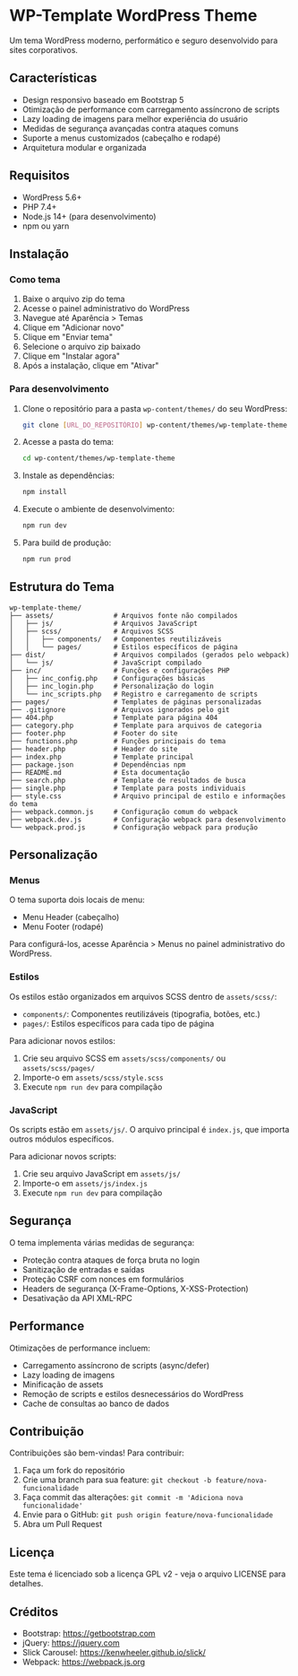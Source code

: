 # WP-Template WordPress Theme

Um tema WordPress moderno, performático e seguro desenvolvido para sites corporativos.

## Características

- Design responsivo baseado em Bootstrap 5
- Otimização de performance com carregamento assíncrono de scripts
- Lazy loading de imagens para melhor experiência do usuário
- Medidas de segurança avançadas contra ataques comuns
- Suporte a menus customizados (cabeçalho e rodapé)
- Arquitetura modular e organizada

## Requisitos

- WordPress 5.6+
- PHP 7.4+
- Node.js 14+ (para desenvolvimento)
- npm ou yarn

## Instalação

### Como tema

1. Baixe o arquivo zip do tema
2. Acesse o painel administrativo do WordPress
3. Navegue até Aparência > Temas
4. Clique em "Adicionar novo"
5. Clique em "Enviar tema"
6. Selecione o arquivo zip baixado
7. Clique em "Instalar agora"
8. Após a instalação, clique em "Ativar"

### Para desenvolvimento

1. Clone o repositório para a pasta `wp-content/themes/` do seu WordPress:
   ```bash
   git clone [URL_DO_REPOSITÓRIO] wp-content/themes/wp-template-theme
   ```

2. Acesse a pasta do tema:
   ```bash
   cd wp-content/themes/wp-template-theme
   ```

3. Instale as dependências:
   ```bash
   npm install
   ```

4. Execute o ambiente de desenvolvimento:
   ```bash
   npm run dev
   ```

5. Para build de produção:
   ```bash
   npm run prod
   ```

## Estrutura do Tema

```
wp-template-theme/
├── assets/               # Arquivos fonte não compilados
│   ├── js/               # Arquivos JavaScript
│   ├── scss/             # Arquivos SCSS
│   │   ├── components/   # Componentes reutilizáveis
│   │   └── pages/        # Estilos específicos de página
├── dist/                 # Arquivos compilados (gerados pelo webpack)
│   └── js/               # JavaScript compilado
├── inc/                  # Funções e configurações PHP
│   ├── inc_config.php    # Configurações básicas
│   ├── inc_login.php     # Personalização do login
│   └── inc_scripts.php   # Registro e carregamento de scripts
├── pages/                # Templates de páginas personalizadas
├── .gitignore            # Arquivos ignorados pelo git
├── 404.php               # Template para página 404
├── category.php          # Template para arquivos de categoria
├── footer.php            # Footer do site
├── functions.php         # Funções principais do tema
├── header.php            # Header do site
├── index.php             # Template principal
├── package.json          # Dependências npm
├── README.md             # Esta documentação
├── search.php            # Template de resultados de busca
├── single.php            # Template para posts individuais
├── style.css             # Arquivo principal de estilo e informações do tema
├── webpack.common.js     # Configuração comum do webpack
├── webpack.dev.js        # Configuração webpack para desenvolvimento
└── webpack.prod.js       # Configuração webpack para produção
```

## Personalização

### Menus

O tema suporta dois locais de menu:
- Menu Header (cabeçalho)
- Menu Footer (rodapé)

Para configurá-los, acesse Aparência > Menus no painel administrativo do WordPress.

### Estilos

Os estilos estão organizados em arquivos SCSS dentro de `assets/scss/`:

- `components/`: Componentes reutilizáveis (tipografia, botões, etc.)
- `pages/`: Estilos específicos para cada tipo de página

Para adicionar novos estilos:

1. Crie seu arquivo SCSS em `assets/scss/components/` ou `assets/scss/pages/`
2. Importe-o em `assets/scss/style.scss`
3. Execute `npm run dev` para compilação

### JavaScript

Os scripts estão em `assets/js/`. O arquivo principal é `index.js`, que importa outros módulos específicos.

Para adicionar novos scripts:

1. Crie seu arquivo JavaScript em `assets/js/`
2. Importe-o em `assets/js/index.js`
3. Execute `npm run dev` para compilação

## Segurança

O tema implementa várias medidas de segurança:

- Proteção contra ataques de força bruta no login
- Sanitização de entradas e saídas
- Proteção CSRF com nonces em formulários
- Headers de segurança (X-Frame-Options, X-XSS-Protection)
- Desativação da API XML-RPC

## Performance

Otimizações de performance incluem:

- Carregamento assíncrono de scripts (async/defer)
- Lazy loading de imagens
- Minificação de assets
- Remoção de scripts e estilos desnecessários do WordPress
- Cache de consultas ao banco de dados

## Contribuição

Contribuições são bem-vindas! Para contribuir:

1. Faça um fork do repositório
2. Crie uma branch para sua feature: `git checkout -b feature/nova-funcionalidade`
3. Faça commit das alterações: `git commit -m 'Adiciona nova funcionalidade'`
4. Envie para o GitHub: `git push origin feature/nova-funcionalidade`
5. Abra um Pull Request

## Licença

Este tema é licenciado sob a licença GPL v2 - veja o arquivo LICENSE para detalhes.

## Créditos

- Bootstrap: https://getbootstrap.com
- jQuery: https://jquery.com
- Slick Carousel: https://kenwheeler.github.io/slick/
- Webpack: https://webpack.js.org

